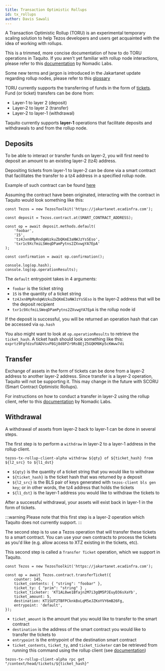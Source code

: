 ```yaml
---
title: Transaction Optimistic Rollups
id: tx_rollups
author: Davis Sawali
---
```


A Transaction Optimistic Rollup (TORU) is an experimental temporary scaling solution to help Tezos developers and users get acquainted with the idea of working with rollups. 

This is a trimmed, more concise documentation of how to do TORU operations in Taquito. If you aren't yet familiar with rollup node interactions, please refer to this [documentation](https://tezos.gitlab.io/alpha/transaction_rollups.html?highlight=transaction%20rollups#transaction-rollups) by Nomadic Labs.

Some new terms and jargon is introduced in the Jakartanet update regarding rollup nodes, please refer to this [glossary](https://)

TORU currently supports the transferring of funds in the form of [tickets](https://tezostaquito.io/docs/tickets). Fund (or ticket) transfers can be done from:
- Layer-1 to layer 2 (deposit)
- Layer-2 to layer 2 (transfer)
- Layer-2 to layer-1 (withdrawal)

Taquito currently supports **layer-1** operations that facilitate deposits and withdrawals to and from the rollup node.

## Deposits
To be able to interact or transfer funds on layer-2, you will first need to deposit an amount to an existing layer-2 (tz4) address. 

Depositing tickets from layer-1 to layer-2 can be done via a smart contract that facilitates the transfer to a tz4 address in a specified rollup node.

Example of such contract can be found [here](https://tezos.gitlab.io/alpha/transaction_rollups.html?highlight=transaction%20rollups#depositing-assets-on-a-rollup)

Assuming the contract have been originated, interacting with the contract in Taquito would look something like this:
```
const Tezos = new TezosToolkit('https://jakartanet.ecadinfra.com');

const deposit = Tezos.contract.at(SMART_CONTRACT_ADDRESS);

const op = await deposit.methods.default(
    'foobar',
    '15',
    'tz4Jxn8MpRndqWUzkuZbQKmE3aNWJzYsSEso',
    'txr1c9XcfmiLSWeqDPamPytns2ZXvwgYA7EpA'
);

const confirmation = await op.confirmation();

console.log(op.hash);
console.log(op.operationResults);
```
The `default` entrypoint takes in 4 arguments:
- `foobar` is the ticket string
- `15` is the quantity of a ticket string
- `tz4Jxn8MpRndqWUzkuZbQKmE3aNWJzYsSEso` is the layer-2 address that will be the deposit recipient
- `txr1c9XcfmiLSWeqDPamPytns2ZXvwgYA7EpA` is the rollup node id 

If the deposit is successful, you will be returned an operation hash that can be accessed via `op.hash`

You also might want to look at `op.operationResults` to retrieve the `ticket_hash`. A ticket hash should look something like this: `exprtz9FgfdzufUADVsvP8Gj8d8PZr9RsBEjZ5GQKM8Kp5cKWww7di`

## Transfer
Exchange of assets in the form of tickets can be done from a layer-2 address to another layer-2 address. Since transfer is a layer-2 operation, Taquito will not be supporting it. This may change in the future with SCORU (Smart Contract Optimistic Rollups).

For instructions on how to conduct a transfer in layer-2 using the rollup client, refer to this [documentation](https://tezos.gitlab.io/alpha/transaction_rollups.html?highlight=transaction%20rollups#exchanging-assets-inside-a-rollup) by Nomadic Labs.

## Withdrawal
A withdrawal of assets from layer-2 back to layer-1 can be done in several steps.

The first step is to perform a `withdraw` in layer-2 to a layer-1 address in the rollup client.
```
tezos-tx-rollup-client-alpha withdraw ${qty} of ${ticket_hash} from ${l2_src} to ${l1_dst}
```

- `${qty}` is the quantity of a ticket string that you would like to withdraw
- `${ticket_hash}` is the ticket hash that was returned by a deposit 
- `${l2_src}` is the BLS pair of keys generated with `tezos-client bls gen key`; or in other words, the tz4 address that holds the tickets 
- `${l1_dst}` is the layer-1 address you would like to withdraw the tickets to

After a successful withdrawal, your assets will exist back in layer-1 in the form of tickets.

:::warning
Please note that this first step is a layer-2 operation which Taquito does not currently support. 
:::



The second step is to use a Tezos operation that will transfer these tickets to a smart contract. You can use your own contracts to process the tickets as you'd like (e.g. allow access to XTZ existing in the tickets, etc).

This second step is called a `Transfer Ticket` operation, which we support in Taquito. 

```
const Tezos = new TezosToolkit('https://jakartanet.ecadinfra.com');

const op = await Tezos.contract.transferTicket({
    counter: 145,
    ticket_contents: { "string": "foobar" },
    ticket_ty: { "prim": "string" } ,
    ticket_ticketer: 'KT1AL8we1Bfajn2M7i3gQM5PJEuyD36sXaYb',
    ticket_amount: 5,
    destination: KT1SUT2TBFPCknkBxLqM5eJZKoYVY6mB26Fg,
    entrypoint: 'default',
});
```
- `ticket_amount` is the amount that you would like to transfer to the smart contract
- `destination` is the address of the smart contract you would like to transfer the tickets to
- `entrypoint` is the entrypoint of the destination smart contract
- `ticket_contents`, `ticket_ty`, and `ticket_ticketer` can be retrieved from running this command using the rollup client (see [documentation](https://tezos.gitlab.io/alpha/transaction_rollups.html?highlight=transaction%20rollups#exchanging-assets-inside-a-rollup))
```
tezos-tx-rollup-client-alpha rpc get "/context/head/tickets/${ticket_hash}"
```
